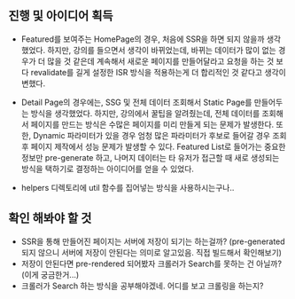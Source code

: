 ## 진행 및 아이디어 획득

- Featured를 보여주는 HomePage의 경우, 처음에 SSR을 하면 되지 않을까 생각했었다. 하지만, 강의를 들으면서 생각이 바뀌었는데, 바뀌는 데이터가 많이 없는 경우가 더 많을 것 같은데 계속해서 새로운 페이지를 만들어달라고 요청을 하는 것 보다 revalidate를 길게 설정한 ISR 방식을 적용하는게 더 합리적인 것 같다고 생각이 변했다.

- Detail Page의 경우에는, SSG 및 전체 데이터 조회해서 Static Page를 만들어두는 방식을 생각했었다. 하지만, 강의에서 꿀팁을 알려줬는데, 전체 데이터를 조회해서 페이지를 만드는 방식은 수많은 페이지를 미리 만들게 되는 문제가 발생한다. 또한, Dynamic 파라미터가 있을 경우 엄청 많은 파라미터가 후보로 들어갈 경우 조회 후 페이지 제작에서 성능 문제가 발생할 수 있다. Featured List로 들어가는 중요한 정보만 pre-generate 하고, 나머지 데이터는 타 유저가 접근할 때 새로 생성되는 방식을 택하기로 결정하는 아이디어를 얻을 수 있었다.

- helpers 디렉토리에 util 함수를 집어넣는 방식을 사용하시는구나..

## 확인 해봐야 할 것

- SSR을 통해 만들어진 페이지는 서버에 저장이 되기는 하는걸까? (pre-generated 되지 않으니 서버에 저장이 안된다는 의미로 알고있음. 직접 빌드해서 확인해보기)
- 저장이 안된다면 pre-rendered 되어봤자 크롤러가 Search를 못하는 건 아닐까? (이게 궁금한거...)
- 크롤러가 Search 하는 방식을 공부해야겠네. 어디를 보고 크롤링을 하는지?

